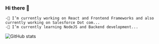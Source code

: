 ### Hi there 👋
```
-🔭 I’m currently working on React and Frontend Frameworks and also currently working on Salesforce Dot com...
-🌱 I’m currently learning NodeJS and Backend development...
```

![GitHub stats](https://github-readme-stats.vercel.app/api?username=SaurabhMulay999&show_icons=true&theme=tokyonight)
<!--
**SaurabhMulay999/SaurabhMulay999** is a ✨ _special_ ✨ repository because its `README.md` (this file) appears on your GitHub profile.

Here are some ideas to get you started:

- 🔭 I’m currently working on ...
- 🌱 I’m currently learning ...
- 👯 I’m looking to collaborate on ...
- 🤔 I’m looking for help with ...
- 💬 Ask me about ...
- 📫 How to reach me: ...
- 😄 Pronouns: ...
- ⚡ Fun fact: ...
-->
